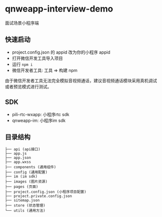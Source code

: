 # qnweapp-interview-demo

面试场景小程序端

## 快速启动

* project.config.json 的 appid 改为你的小程序 appid
* 打开微信开发工具导入项目
* 运行 ```npm i```
* 微信开发者工具: 工具 => 构建 npm

由于微信开发者工具无法完全模拟音视频通话，建议音视频通话模块采用真机调试或者预览模式进行测试。

## SDK

* pili-rtc-wxapp: 小程序rtc sdk
* qnweapp-im: 小程序im sdk

## 目录结构

```
├── api (api接口)
├── app.js
├── app.json
├── app.wxss
├── components (通用组件)
├── config (通用配置)
├── im (im sdk)
├── images (图片资源)
├── pages (页面)
├── project.config.json (小程序项目配置)
├── project.private.config.json
├── sitemap.json
├── store (状态管理)
└── utils (通用方法)
```

